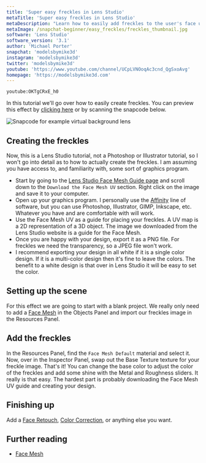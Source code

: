 ```yaml
---
title: 'Super easy freckles in Lens Studio'
metaTitle: 'Super easy freckles in Lens Studio'
metaDescription: "Learn how to easily add freckles to the user's face using the Face Mesh!"
metaImage: /snapchat-beginner/easy_freckles/freckles_thumbnail.jpg
software: 'Lens Studio'
software_version: '3.1'
author: 'Michael Porter'
snapchat: 'modelsbymike3d'
instagram: 'modelsbymike3d'
twitter: 'modelsbymike3d'
youtube: 'https://www.youtube.com/channel/UCpLVNOoqAc3cnd_QgSxoAvg'
homepage: 'https://modelsbymike3d.com'
---
```


`youtube:OKTgCRxE_h0`

In this tutorial we'll go over how to easily create freckles. You can preview this effect by [clicking here](https://www.snapchat.com/unlock/?type=SNAPCODE&uuid=67fa25dccb5d4936855685b61101fe17&metadata=01) or by scanning the snapcode below.

![Snapcode for example virtual background lens](../../snapchat-beginner/easy_freckles/snapcode.svg)

## Creating the freckles

Now, this is a Lens Studio tutorial, not a Photoshop or Illustrator tutorial, so I won't go into detail as to how to actually create the freckles. I am assuming you have access to, and familiarity with, some sort of graphics program.

- Start by going to the [Lens Studio Face Mesh Guide page](https://lensstudio.snapchat.com/guides/face/face-effects/face-mesh/) and scroll down to the `Download the Face Mesh UV` section. Right click on the image and save it to your computer.
- Open up your graphics program. I personally use the [Affinity](https://affinity.serif.com/en-us/) line of software, but you can use Photoshop, Illustrator, GIMP, Inkscape, etc. Whatever you have and are comfortable with will work.
- Use the Face Mesh UV as a guide for placing your freckles. A UV map is a 2D representation of a 3D object. The image we downloaded from the Lens Studio website is a guide for the Face Mesh.
- Once you are happy with your design, export it as a PNG file. For freckles we need the transparency, so a JPEG file won't work.
- I recommend exporting your design in all white if it is a single color design. If it is a multi-color design then it's fine to leave the colors. The benefit to a white design is that over in Lens Studio it will be easy to set the color.

## Setting up the scene

For this effect we are going to start with a blank project. We really only need to add a [Face Mesh](https://lensstudio.snapchat.com/guides/face/face-effects/face-mesh/) in the Objects Panel and import our freckles image in the Resources Panel.

## Add the freckles

In the Resources Panel, find the `Face Mesh Default` material and select it. Now, over in the Inspector Panel, swap out the Base Texture texture for your freckle image. That's it! You can change the base color to adjust the color of the freckles and add some shine with the Metal and Roughness sliders. It really is that easy. The hardest part is probably downloading the Face Mesh UV guide and creating your design.

## Finishing up

Add a [Face Retouch](https://lensstudio.snapchat.com/guides/face/face-effects/face-retouch/), [Color Correction](https://lensstudio.snapchat.com/guides/2d/post-effect/), or anything else you want.

## Further reading

- [Face Mesh](https://lensstudio.snapchat.com/guides/face/face-effects/face-mesh/)
